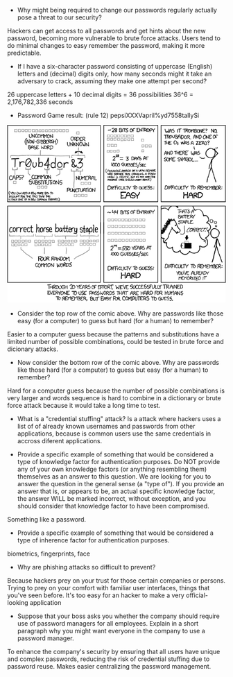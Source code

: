- Why might being required to change our passwords regularly actually pose a threat to our security?
  
Hackers can get access to all passwords and get hints about the new password, becoming more vulnerable 
to brute force attacks. Users tend to do minimal changes to easy remember the password, making it more predictable.

- If I have a six-character password consisting of uppercase (English) letters and (decimal) digits only, how many seconds might it take an adversary to crack, assuming they make one attempt per second?
  
26 uppercase letters + 10 decimal digits = 36 possibilities
36^6 = 2,176,782,336 seconds

- Password Game result: (rule 12)
pepsiXXXVapril%yd7558tallySi

![comic](https://github.com/pagnojp/personal-development-index-template/blob/75188192fd333cf5444f5e3a4ac2056db6fbf3e8/courses/cs50-introduction-to-cybersecurity/Untitled.png)

- Consider the top row of the comic above. Why are passwords like those easy (for a computer) to guess but hard (for a human) to remember?

Easier to a computer guess because the patterns and substitutions have a limited number of possible combinations, could be tested in brute force and dicionary attacks.

- Now consider the bottom row of the comic above. Why are passwords like those hard (for a computer) to guess but easy (for a human) to remember?

Hard for a computer guess because the number of possible combinations is very larger and words sequence is hard to combine in a dictionary or brute force attack 
because it would take a long time to test.

- What is a "credential stuffing" attack?
Is a attack where hackers uses a list of of already known usernames and passwords from other applications, because is common users use the same credentials in accross diferent applications.

- Provide a specific example of something that would be considered a type of knowledge factor for authentication purposes.
Do NOT provide any of your own knowledge factors (or anything resembling them) themselves as an answer to this question. We are looking for you to answer the question in the general sense (a "type of").
If you provide an answer that is, or appears to be, an actual specific knowledge factor, the answer WILL be marked incorrect, without exception, and you should consider that knowledge factor to have been compromised.

Something like a password.

- Provide a specific example of something that would be considered a type of inherence factor for authentication purposes.

biometrics, fingerprints, face

- Why are phishing attacks so difficult to prevent?

Because hackers prey on your trust for those certain companies or persons. Trying to prey on your comfort with familiar user interfaces, things that you've seen before. It's too easy for an hacker to make a very official-looking application

- Suppose that your boss asks you whether the company should require use of password managers for all employees.
Explain in a short paragraph why you might want everyone in the company to use a password manager. 

To enhance the company's security by ensuring that all users have unique and complex passwords, reducing the risk of credential stuffing due to password reuse. Makes easier centralizing the password management.
